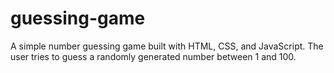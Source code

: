 # guessing-game
A simple number guessing game built with HTML, CSS, and JavaScript. The user tries to guess a randomly generated number between 1 and 100. 
